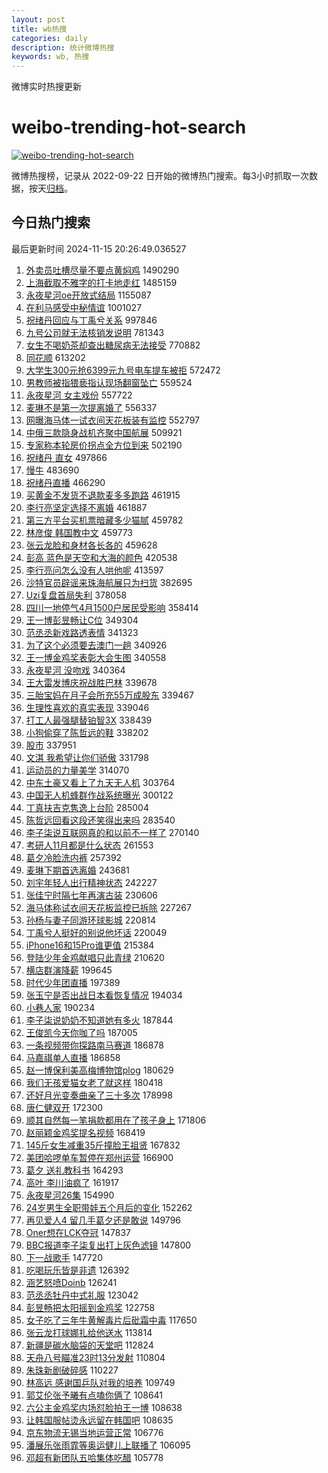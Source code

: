 ```yaml
---
layout: post
title: wb热搜
categories: daily
description: 统计微博热搜
keywords: wb, 热搜
---
```


微博实时热搜更新

# weibo-trending-hot-search

[![weibo-trending-hot-search](https://github.com/ameizi/weibo-trending-hot-search/actions/workflows/ci.yml/badge.svg)](https://github.com/ameizi/weibo-trending-hot-search/actions/workflows/ci.yml)

微博热搜榜，记录从 2022-09-22 日开始的微博热门搜索。每3小时抓取一次数据，按天[归档](./archives)。

## 今日热门搜索

<!-- BEGIN --> 
最后更新时间 2024-11-15 20:26:49.036527 
1. [外卖员吐槽尽量不要点黄焖鸡](https://s.weibo.com/weibo?q=%23%E5%A4%96%E5%8D%96%E5%91%98%E5%90%90%E6%A7%BD%E5%B0%BD%E9%87%8F%E4%B8%8D%E8%A6%81%E7%82%B9%E9%BB%84%E7%84%96%E9%B8%A1%23&t=31&band_rank=1&Refer=top) 1490290
1. [上海截取不雅字的打卡地走红](https://s.weibo.com/weibo?q=%23%E4%B8%8A%E6%B5%B7%E6%88%AA%E5%8F%96%E4%B8%8D%E9%9B%85%E5%AD%97%E7%9A%84%E6%89%93%E5%8D%A1%E5%9C%B0%E8%B5%B0%E7%BA%A2%23&t=31&band_rank=2&Refer=top) 1485159
1. [永夜星河oe开放式结局](https://s.weibo.com/weibo?q=%23%E6%B0%B8%E5%A4%9C%E6%98%9F%E6%B2%B3oe%E5%BC%80%E6%94%BE%E5%BC%8F%E7%BB%93%E5%B1%80%23&t=31&band_rank=1&Refer=top) 1155087
1. [在利马感受中秘情谊](https://s.weibo.com/weibo?q=%23%E5%9C%A8%E5%88%A9%E9%A9%AC%E6%84%9F%E5%8F%97%E4%B8%AD%E7%A7%98%E6%83%85%E8%B0%8A%23&t=31&band_rank=3&Refer=top) 1001027
1. [祝绪丹回应与丁禹兮关系](https://s.weibo.com/weibo?q=%E7%A5%9D%E7%BB%AA%E4%B8%B9%E5%9B%9E%E5%BA%94%E4%B8%8E%E4%B8%81%E7%A6%B9%E5%85%AE%E5%85%B3%E7%B3%BB&t=31&band_rank=4&Refer=top) 997846
1. [九号公司就无法核销发说明](https://s.weibo.com/weibo?q=%23%E4%B9%9D%E5%8F%B7%E5%85%AC%E5%8F%B8%E5%B0%B1%E6%97%A0%E6%B3%95%E6%A0%B8%E9%94%80%E5%8F%91%E8%AF%B4%E6%98%8E%23&t=31&band_rank=2&Refer=top) 781343
1. [女生不喝奶茶却查出糖尿病无法接受](https://s.weibo.com/weibo?q=%23%E5%A5%B3%E7%94%9F%E4%B8%8D%E5%96%9D%E5%A5%B6%E8%8C%B6%E5%8D%B4%E6%9F%A5%E5%87%BA%E7%B3%96%E5%B0%BF%E7%97%85%E6%97%A0%E6%B3%95%E6%8E%A5%E5%8F%97%23&t=31&band_rank=4&Refer=top) 770882
1. [同花顺](https://s.weibo.com/weibo?q=%E5%90%8C%E8%8A%B1%E9%A1%BA&t=31&band_rank=5&Refer=top) 613202
1. [大学生300元抢6399元九号电车提车被拒](https://s.weibo.com/weibo?q=%23%E5%A4%A7%E5%AD%A6%E7%94%9F300%E5%85%83%E6%8A%A26399%E5%85%83%E4%B9%9D%E5%8F%B7%E7%94%B5%E8%BD%A6%E6%8F%90%E8%BD%A6%E8%A2%AB%E6%8B%92%23&t=31&band_rank=6&Refer=top) 572472
1. [男教师被指猥亵指认现场翻窗坠亡](https://s.weibo.com/weibo?q=%23%E7%94%B7%E6%95%99%E5%B8%88%E8%A2%AB%E6%8C%87%E7%8C%A5%E4%BA%B5%E6%8C%87%E8%AE%A4%E7%8E%B0%E5%9C%BA%E7%BF%BB%E7%AA%97%E5%9D%A0%E4%BA%A1%23&t=31&band_rank=5&Refer=top) 559524
1. [永夜星河 女主戏份](https://s.weibo.com/weibo?q=%E6%B0%B8%E5%A4%9C%E6%98%9F%E6%B2%B3%20%E5%A5%B3%E4%B8%BB%E6%88%8F%E4%BB%BD&t=31&band_rank=6&Refer=top) 557722
1. [麦琳不是第一次提离婚了](https://s.weibo.com/weibo?q=%23%E9%BA%A6%E7%90%B3%E4%B8%8D%E6%98%AF%E7%AC%AC%E4%B8%80%E6%AC%A1%E6%8F%90%E7%A6%BB%E5%A9%9A%E4%BA%86%23&t=31&band_rank=7&Refer=top) 556337
1. [网曝海马体一试衣间天花板装有监控](https://s.weibo.com/weibo?q=%23%E7%BD%91%E6%9B%9D%E6%B5%B7%E9%A9%AC%E4%BD%93%E4%B8%80%E8%AF%95%E8%A1%A3%E9%97%B4%E5%A4%A9%E8%8A%B1%E6%9D%BF%E8%A3%85%E6%9C%89%E7%9B%91%E6%8E%A7%23&t=31&band_rank=8&Refer=top) 552797
1. [中俄三款隐身战机齐聚中国航展](https://s.weibo.com/weibo?q=%23%E4%B8%AD%E4%BF%84%E4%B8%89%E6%AC%BE%E9%9A%90%E8%BA%AB%E6%88%98%E6%9C%BA%E9%BD%90%E8%81%9A%E4%B8%AD%E5%9B%BD%E8%88%AA%E5%B1%95%23&t=31&band_rank=9&Refer=top) 509921
1. [专家称本轮房价拐点全方位到来](https://s.weibo.com/weibo?q=%23%E4%B8%93%E5%AE%B6%E7%A7%B0%E6%9C%AC%E8%BD%AE%E6%88%BF%E4%BB%B7%E6%8B%90%E7%82%B9%E5%85%A8%E6%96%B9%E4%BD%8D%E5%88%B0%E6%9D%A5%23&t=31&band_rank=10&Refer=top) 502190
1. [祝绪丹 直女](https://s.weibo.com/weibo?q=%E7%A5%9D%E7%BB%AA%E4%B8%B9%20%E7%9B%B4%E5%A5%B3&t=31&band_rank=11&Refer=top) 497866
1. [慢牛](https://s.weibo.com/weibo?q=%E6%85%A2%E7%89%9B&t=31&band_rank=7&Refer=top) 483690
1. [祝绪丹直播](https://s.weibo.com/weibo?q=%E7%A5%9D%E7%BB%AA%E4%B8%B9%E7%9B%B4%E6%92%AD&t=31&band_rank=8&Refer=top) 466290
1. [买黄金不发货不退款麦多多跑路](https://s.weibo.com/weibo?q=%23%E4%B9%B0%E9%BB%84%E9%87%91%E4%B8%8D%E5%8F%91%E8%B4%A7%E4%B8%8D%E9%80%80%E6%AC%BE%E9%BA%A6%E5%A4%9A%E5%A4%9A%E8%B7%91%E8%B7%AF%23&t=31&band_rank=9&Refer=top) 461915
1. [李行亮坚定选择不离婚](https://s.weibo.com/weibo?q=%23%E6%9D%8E%E8%A1%8C%E4%BA%AE%E5%9D%9A%E5%AE%9A%E9%80%89%E6%8B%A9%E4%B8%8D%E7%A6%BB%E5%A9%9A%23&t=31&band_rank=12&Refer=top) 461887
1. [第三方平台买机票暗藏多少猫腻](https://s.weibo.com/weibo?q=%23%E7%AC%AC%E4%B8%89%E6%96%B9%E5%B9%B3%E5%8F%B0%E4%B9%B0%E6%9C%BA%E7%A5%A8%E6%9A%97%E8%97%8F%E5%A4%9A%E5%B0%91%E7%8C%AB%E8%85%BB%23&t=31&band_rank=10&Refer=top) 459782
1. [林彦俊 韩国教中文](https://s.weibo.com/weibo?q=%E6%9E%97%E5%BD%A6%E4%BF%8A%20%E9%9F%A9%E5%9B%BD%E6%95%99%E4%B8%AD%E6%96%87&t=31&band_rank=11&Refer=top) 459773
1. [张云龙脸和身材各长各的](https://s.weibo.com/weibo?q=%23%E5%BC%A0%E4%BA%91%E9%BE%99%E8%84%B8%E5%92%8C%E8%BA%AB%E6%9D%90%E5%90%84%E9%95%BF%E5%90%84%E7%9A%84%23&t=31&band_rank=12&Refer=top) 459628
1. [彭高 蓝色是天空和大海的颜色](https://s.weibo.com/weibo?q=%E5%BD%AD%E9%AB%98%20%E8%93%9D%E8%89%B2%E6%98%AF%E5%A4%A9%E7%A9%BA%E5%92%8C%E5%A4%A7%E6%B5%B7%E7%9A%84%E9%A2%9C%E8%89%B2&t=31&band_rank=13&Refer=top) 420538
1. [李行亮问怎么没有人哄他呢](https://s.weibo.com/weibo?q=%23%E6%9D%8E%E8%A1%8C%E4%BA%AE%E9%97%AE%E6%80%8E%E4%B9%88%E6%B2%A1%E6%9C%89%E4%BA%BA%E5%93%84%E4%BB%96%E5%91%A2%23&t=31&band_rank=13&Refer=top) 413597
1. [沙特官员辟谣来珠海航展只为扫货](https://s.weibo.com/weibo?q=%23%E6%B2%99%E7%89%B9%E5%AE%98%E5%91%98%E8%BE%9F%E8%B0%A3%E6%9D%A5%E7%8F%A0%E6%B5%B7%E8%88%AA%E5%B1%95%E5%8F%AA%E4%B8%BA%E6%89%AB%E8%B4%A7%23&t=31&band_rank=14&Refer=top) 382695
1. [Uzi复盘首局失利](https://s.weibo.com/weibo?q=%23Uzi%E5%A4%8D%E7%9B%98%E9%A6%96%E5%B1%80%E5%A4%B1%E5%88%A9%23&t=31&band_rank=14&Refer=top) 378058
1. [四川一地停气4月1500户居民受影响](https://s.weibo.com/weibo?q=%23%E5%9B%9B%E5%B7%9D%E4%B8%80%E5%9C%B0%E5%81%9C%E6%B0%944%E6%9C%881500%E6%88%B7%E5%B1%85%E6%B0%91%E5%8F%97%E5%BD%B1%E5%93%8D%23&t=31&band_rank=15&Refer=top) 358414
1. [王一博彭昱畅让C位](https://s.weibo.com/weibo?q=%23%E7%8E%8B%E4%B8%80%E5%8D%9A%E5%BD%AD%E6%98%B1%E7%95%85%E8%AE%A9C%E4%BD%8D%23&t=31&band_rank=16&Refer=top) 349304
1. [范丞丞新戏路透表情](https://s.weibo.com/weibo?q=%23%E8%8C%83%E4%B8%9E%E4%B8%9E%E6%96%B0%E6%88%8F%E8%B7%AF%E9%80%8F%E8%A1%A8%E6%83%85%23&t=31&band_rank=15&Refer=top) 341323
1. [为了这个必须要去澳门一趟](https://s.weibo.com/weibo?q=%23%E4%B8%BA%E4%BA%86%E8%BF%99%E4%B8%AA%E5%BF%85%E9%A1%BB%E8%A6%81%E5%8E%BB%E6%BE%B3%E9%97%A8%E4%B8%80%E8%B6%9F%23&t=31&band_rank=16&Refer=top) 340926
1. [王一博金鸡奖表彰大会生图](https://s.weibo.com/weibo?q=%23%E7%8E%8B%E4%B8%80%E5%8D%9A%E9%87%91%E9%B8%A1%E5%A5%96%E8%A1%A8%E5%BD%B0%E5%A4%A7%E4%BC%9A%E7%94%9F%E5%9B%BE%23&t=31&band_rank=17&Refer=top) 340558
1. [永夜星河 没吻戏](https://s.weibo.com/weibo?q=%E6%B0%B8%E5%A4%9C%E6%98%9F%E6%B2%B3%20%E6%B2%A1%E5%90%BB%E6%88%8F&t=31&band_rank=18&Refer=top) 340364
1. [王大雷发博庆祝战胜巴林](https://s.weibo.com/weibo?q=%23%E7%8E%8B%E5%A4%A7%E9%9B%B7%E5%8F%91%E5%8D%9A%E5%BA%86%E7%A5%9D%E6%88%98%E8%83%9C%E5%B7%B4%E6%9E%97%23&t=31&band_rank=19&Refer=top) 339678
1. [三胎宝妈在月子会所充55万成股东](https://s.weibo.com/weibo?q=%23%E4%B8%89%E8%83%8E%E5%AE%9D%E5%A6%88%E5%9C%A8%E6%9C%88%E5%AD%90%E4%BC%9A%E6%89%80%E5%85%8555%E4%B8%87%E6%88%90%E8%82%A1%E4%B8%9C%23&t=31&band_rank=20&Refer=top) 339467
1. [生理性喜欢的真实表现](https://s.weibo.com/weibo?q=%E7%94%9F%E7%90%86%E6%80%A7%E5%96%9C%E6%AC%A2%E7%9A%84%E7%9C%9F%E5%AE%9E%E8%A1%A8%E7%8E%B0&t=31&band_rank=21&Refer=top) 339046
1. [打工人最强腿替铂智3X](https://s.weibo.com/weibo?q=%23%E6%89%93%E5%B7%A5%E4%BA%BA%E6%9C%80%E5%BC%BA%E8%85%BF%E6%9B%BF%E9%93%82%E6%99%BA3X%23&t=31&band_rank=22&Refer=top) 338439
1. [小狗偷穿了陈哲远的鞋](https://s.weibo.com/weibo?q=%E5%B0%8F%E7%8B%97%E5%81%B7%E7%A9%BF%E4%BA%86%E9%99%88%E5%93%B2%E8%BF%9C%E7%9A%84%E9%9E%8B&t=31&band_rank=23&Refer=top) 338202
1. [股市](https://s.weibo.com/weibo?q=%E8%82%A1%E5%B8%82&t=31&band_rank=24&Refer=top) 337951
1. [文淇 我希望让你们骄傲](https://s.weibo.com/weibo?q=%E6%96%87%E6%B7%87%20%E6%88%91%E5%B8%8C%E6%9C%9B%E8%AE%A9%E4%BD%A0%E4%BB%AC%E9%AA%84%E5%82%B2&t=31&band_rank=25&Refer=top) 331798
1. [运动员的力量美学](https://s.weibo.com/weibo?q=%23%E8%BF%90%E5%8A%A8%E5%91%98%E7%9A%84%E5%8A%9B%E9%87%8F%E7%BE%8E%E5%AD%A6%23&t=31&band_rank=26&Refer=top) 314070
1. [中东土豪又看上了九天无人机](https://s.weibo.com/weibo?q=%23%E4%B8%AD%E4%B8%9C%E5%9C%9F%E8%B1%AA%E5%8F%88%E7%9C%8B%E4%B8%8A%E4%BA%86%E4%B9%9D%E5%A4%A9%E6%97%A0%E4%BA%BA%E6%9C%BA%23&t=31&band_rank=17&Refer=top) 303764
1. [中国无人机蜂群作战系统曝光](https://s.weibo.com/weibo?q=%23%E4%B8%AD%E5%9B%BD%E6%97%A0%E4%BA%BA%E6%9C%BA%E8%9C%82%E7%BE%A4%E4%BD%9C%E6%88%98%E7%B3%BB%E7%BB%9F%E6%9B%9D%E5%85%89%23&t=31&band_rank=27&Refer=top) 300122
1. [丁真扶吉克隽逸上台阶](https://s.weibo.com/weibo?q=%E4%B8%81%E7%9C%9F%E6%89%B6%E5%90%89%E5%85%8B%E9%9A%BD%E9%80%B8%E4%B8%8A%E5%8F%B0%E9%98%B6&t=31&band_rank=28&Refer=top) 285004
1. [陈哲远回看这段还笑得出来吗](https://s.weibo.com/weibo?q=%E9%99%88%E5%93%B2%E8%BF%9C%E5%9B%9E%E7%9C%8B%E8%BF%99%E6%AE%B5%E8%BF%98%E7%AC%91%E5%BE%97%E5%87%BA%E6%9D%A5%E5%90%97&t=31&band_rank=29&Refer=top) 283540
1. [李子柒说互联网真的和以前不一样了](https://s.weibo.com/weibo?q=%23%E6%9D%8E%E5%AD%90%E6%9F%92%E8%AF%B4%E4%BA%92%E8%81%94%E7%BD%91%E7%9C%9F%E7%9A%84%E5%92%8C%E4%BB%A5%E5%89%8D%E4%B8%8D%E4%B8%80%E6%A0%B7%E4%BA%86%23&t=31&band_rank=18&Refer=top) 270140
1. [考研人11月都是什么状态](https://s.weibo.com/weibo?q=%23%E8%80%83%E7%A0%94%E4%BA%BA11%E6%9C%88%E9%83%BD%E6%98%AF%E4%BB%80%E4%B9%88%E7%8A%B6%E6%80%81%23&t=31&band_rank=30&Refer=top) 261553
1. [葛夕冷脸洗内裤](https://s.weibo.com/weibo?q=%23%E8%91%9B%E5%A4%95%E5%86%B7%E8%84%B8%E6%B4%97%E5%86%85%E8%A3%A4%23&t=31&band_rank=31&Refer=top) 257392
1. [麦琳下期首选离婚](https://s.weibo.com/weibo?q=%23%E9%BA%A6%E7%90%B3%E4%B8%8B%E6%9C%9F%E9%A6%96%E9%80%89%E7%A6%BB%E5%A9%9A%23&t=31&band_rank=32&Refer=top) 243681
1. [刘宇年轻人出行精神状态](https://s.weibo.com/weibo?q=%E5%88%98%E5%AE%87%E5%B9%B4%E8%BD%BB%E4%BA%BA%E5%87%BA%E8%A1%8C%E7%B2%BE%E7%A5%9E%E7%8A%B6%E6%80%81&t=31&band_rank=19&Refer=top) 242227
1. [张佳宁时隔七年再演古装](https://s.weibo.com/weibo?q=%23%E5%BC%A0%E4%BD%B3%E5%AE%81%E6%97%B6%E9%9A%94%E4%B8%83%E5%B9%B4%E5%86%8D%E6%BC%94%E5%8F%A4%E8%A3%85%23&t=31&band_rank=33&Refer=top) 230606
1. [海马体称试衣间天花板监控已拆除](https://s.weibo.com/weibo?q=%23%E6%B5%B7%E9%A9%AC%E4%BD%93%E7%A7%B0%E8%AF%95%E8%A1%A3%E9%97%B4%E5%A4%A9%E8%8A%B1%E6%9D%BF%E7%9B%91%E6%8E%A7%E5%B7%B2%E6%8B%86%E9%99%A4%23&t=31&band_rank=20&Refer=top) 227267
1. [孙杨与妻子同游环球影城](https://s.weibo.com/weibo?q=%23%E5%AD%99%E6%9D%A8%E4%B8%8E%E5%A6%BB%E5%AD%90%E5%90%8C%E6%B8%B8%E7%8E%AF%E7%90%83%E5%BD%B1%E5%9F%8E%23&t=31&band_rank=34&Refer=top) 220814
1. [丁禹兮人挺好的别说他坏话](https://s.weibo.com/weibo?q=%E4%B8%81%E7%A6%B9%E5%85%AE%E4%BA%BA%E6%8C%BA%E5%A5%BD%E7%9A%84%E5%88%AB%E8%AF%B4%E4%BB%96%E5%9D%8F%E8%AF%9D&t=31&band_rank=21&Refer=top) 220049
1. [iPhone16和15Pro谁更值](https://s.weibo.com/weibo?q=iPhone16%E5%92%8C15Pro%E8%B0%81%E6%9B%B4%E5%80%BC&t=31&band_rank=35&Refer=top) 215384
1. [登陆少年金鸡献唱只此青绿](https://s.weibo.com/weibo?q=%23%E7%99%BB%E9%99%86%E5%B0%91%E5%B9%B4%E9%87%91%E9%B8%A1%E7%8C%AE%E5%94%B1%E5%8F%AA%E6%AD%A4%E9%9D%92%E7%BB%BF%23&t=31&band_rank=22&Refer=top) 210620
1. [横店群演降薪](https://s.weibo.com/weibo?q=%23%E6%A8%AA%E5%BA%97%E7%BE%A4%E6%BC%94%E9%99%8D%E8%96%AA%23&t=31&band_rank=36&Refer=top) 199645
1. [时代少年团直播](https://s.weibo.com/weibo?q=%E6%97%B6%E4%BB%A3%E5%B0%91%E5%B9%B4%E5%9B%A2%E7%9B%B4%E6%92%AD&t=31&band_rank=37&Refer=top) 197389
1. [张玉宁是否出战日本看恢复情况](https://s.weibo.com/weibo?q=%23%E5%BC%A0%E7%8E%89%E5%AE%81%E6%98%AF%E5%90%A6%E5%87%BA%E6%88%98%E6%97%A5%E6%9C%AC%E7%9C%8B%E6%81%A2%E5%A4%8D%E6%83%85%E5%86%B5%23&t=31&band_rank=24&Refer=top) 194034
1. [小巷人家](https://s.weibo.com/weibo?q=%E5%B0%8F%E5%B7%B7%E4%BA%BA%E5%AE%B6&t=31&band_rank=25&Refer=top) 190234
1. [李子柒说奶奶不知道她有多火](https://s.weibo.com/weibo?q=%23%E6%9D%8E%E5%AD%90%E6%9F%92%E8%AF%B4%E5%A5%B6%E5%A5%B6%E4%B8%8D%E7%9F%A5%E9%81%93%E5%A5%B9%E6%9C%89%E5%A4%9A%E7%81%AB%23&t=31&band_rank=38&Refer=top) 187844
1. [王俊凯今天你咖了吗](https://s.weibo.com/weibo?q=%23%E7%8E%8B%E4%BF%8A%E5%87%AF%E4%BB%8A%E5%A4%A9%E4%BD%A0%E5%92%96%E4%BA%86%E5%90%97%23&t=31&band_rank=39&Refer=top) 187005
1. [一条视频带你探路南马赛道](https://s.weibo.com/weibo?q=%E4%B8%80%E6%9D%A1%E8%A7%86%E9%A2%91%E5%B8%A6%E4%BD%A0%E6%8E%A2%E8%B7%AF%E5%8D%97%E9%A9%AC%E8%B5%9B%E9%81%93&t=31&band_rank=40&Refer=top) 186878
1. [马嘉祺单人直播](https://s.weibo.com/weibo?q=%23%E9%A9%AC%E5%98%89%E7%A5%BA%E5%8D%95%E4%BA%BA%E7%9B%B4%E6%92%AD%23&t=31&band_rank=41&Refer=top) 186858
1. [赵一博保利美高梅博物馆plog](https://s.weibo.com/weibo?q=%23%E8%B5%B5%E4%B8%80%E5%8D%9A%E4%BF%9D%E5%88%A9%E7%BE%8E%E9%AB%98%E6%A2%85%E5%8D%9A%E7%89%A9%E9%A6%86plog%23&t=31&band_rank=42&Refer=top) 180629
1. [我们无孩爱猫女老了就这样](https://s.weibo.com/weibo?q=%E6%88%91%E4%BB%AC%E6%97%A0%E5%AD%A9%E7%88%B1%E7%8C%AB%E5%A5%B3%E8%80%81%E4%BA%86%E5%B0%B1%E8%BF%99%E6%A0%B7&t=31&band_rank=43&Refer=top) 180418
1. [还好月光变奏曲亲了三十多次](https://s.weibo.com/weibo?q=%23%E8%BF%98%E5%A5%BD%E6%9C%88%E5%85%89%E5%8F%98%E5%A5%8F%E6%9B%B2%E4%BA%B2%E4%BA%86%E4%B8%89%E5%8D%81%E5%A4%9A%E6%AC%A1%23&t=31&band_rank=44&Refer=top) 178998
1. [唐仁健双开](https://s.weibo.com/weibo?q=%23%E5%94%90%E4%BB%81%E5%81%A5%E5%8F%8C%E5%BC%80%23&t=31&band_rank=45&Refer=top) 172300
1. [顺其自然每一笔捐款都用在了孩子身上](https://s.weibo.com/weibo?q=%23%E9%A1%BA%E5%85%B6%E8%87%AA%E7%84%B6%E6%AF%8F%E4%B8%80%E7%AC%94%E6%8D%90%E6%AC%BE%E9%83%BD%E7%94%A8%E5%9C%A8%E4%BA%86%E5%AD%A9%E5%AD%90%E8%BA%AB%E4%B8%8A%23&t=31&band_rank=46&Refer=top) 171806
1. [赵丽颖金鸡奖提名视频](https://s.weibo.com/weibo?q=%23%E8%B5%B5%E4%B8%BD%E9%A2%96%E9%87%91%E9%B8%A1%E5%A5%96%E6%8F%90%E5%90%8D%E8%A7%86%E9%A2%91%23&t=31&band_rank=26&Refer=top) 168419
1. [145斤女生减重35斤撞脸王祖贤](https://s.weibo.com/weibo?q=%23145%E6%96%A4%E5%A5%B3%E7%94%9F%E5%87%8F%E9%87%8D35%E6%96%A4%E6%92%9E%E8%84%B8%E7%8E%8B%E7%A5%96%E8%B4%A4%23&t=31&band_rank=47&Refer=top) 167832
1. [美团哈啰单车暂停在郑州运营](https://s.weibo.com/weibo?q=%23%E7%BE%8E%E5%9B%A2%E5%93%88%E5%95%B0%E5%8D%95%E8%BD%A6%E6%9A%82%E5%81%9C%E5%9C%A8%E9%83%91%E5%B7%9E%E8%BF%90%E8%90%A5%23&t=31&band_rank=48&Refer=top) 166900
1. [葛夕 送礼教科书](https://s.weibo.com/weibo?q=%E8%91%9B%E5%A4%95%20%E9%80%81%E7%A4%BC%E6%95%99%E7%A7%91%E4%B9%A6&t=31&band_rank=27&Refer=top) 164293
1. [高叶 李川油疯了](https://s.weibo.com/weibo?q=%E9%AB%98%E5%8F%B6%20%E6%9D%8E%E5%B7%9D%E6%B2%B9%E7%96%AF%E4%BA%86&t=31&band_rank=49&Refer=top) 161917
1. [永夜星河26集](https://s.weibo.com/weibo?q=%E6%B0%B8%E5%A4%9C%E6%98%9F%E6%B2%B326%E9%9B%86&t=31&band_rank=28&Refer=top) 154990
1. [24岁男生全职带娃五个月后的变化](https://s.weibo.com/weibo?q=24%E5%B2%81%E7%94%B7%E7%94%9F%E5%85%A8%E8%81%8C%E5%B8%A6%E5%A8%83%E4%BA%94%E4%B8%AA%E6%9C%88%E5%90%8E%E7%9A%84%E5%8F%98%E5%8C%96&t=31&band_rank=50&Refer=top) 152262
1. [再见爱人4 留几手葛夕还是敢说](https://s.weibo.com/weibo?q=%E5%86%8D%E8%A7%81%E7%88%B1%E4%BA%BA4%20%E7%95%99%E5%87%A0%E6%89%8B%E8%91%9B%E5%A4%95%E8%BF%98%E6%98%AF%E6%95%A2%E8%AF%B4&t=31&band_rank=29&Refer=top) 149796
1. [Oner想在LCK夺冠](https://s.weibo.com/weibo?q=%23Oner%E6%83%B3%E5%9C%A8LCK%E5%A4%BA%E5%86%A0%23&t=31&band_rank=30&Refer=top) 147837
1. [BBC报道李子柒复出打上灰色滤镜](https://s.weibo.com/weibo?q=%23BBC%E6%8A%A5%E9%81%93%E6%9D%8E%E5%AD%90%E6%9F%92%E5%A4%8D%E5%87%BA%E6%89%93%E4%B8%8A%E7%81%B0%E8%89%B2%E6%BB%A4%E9%95%9C%23&t=31&band_rank=31&Refer=top) 147800
1. [下一战歌手](https://s.weibo.com/weibo?q=%E4%B8%8B%E4%B8%80%E6%88%98%E6%AD%8C%E6%89%8B&t=31&band_rank=32&Refer=top) 147720
1. [吃喝玩乐皆是非遗](https://s.weibo.com/weibo?q=%23%E5%90%83%E5%96%9D%E7%8E%A9%E4%B9%90%E7%9A%86%E6%98%AF%E9%9D%9E%E9%81%97%23&t=31&band_rank=34&Refer=top) 126392
1. [涵艺怒喷Doinb](https://s.weibo.com/weibo?q=%23%E6%B6%B5%E8%89%BA%E6%80%92%E5%96%B7Doinb%23&t=31&band_rank=35&Refer=top) 126241
1. [范丞丞牡丹中式礼服](https://s.weibo.com/weibo?q=%23%E8%8C%83%E4%B8%9E%E4%B8%9E%E7%89%A1%E4%B8%B9%E4%B8%AD%E5%BC%8F%E7%A4%BC%E6%9C%8D%23&t=31&band_rank=36&Refer=top) 123042
1. [彭昱畅把太阳摇到金鸡奖](https://s.weibo.com/weibo?q=%23%E5%BD%AD%E6%98%B1%E7%95%85%E6%8A%8A%E5%A4%AA%E9%98%B3%E6%91%87%E5%88%B0%E9%87%91%E9%B8%A1%E5%A5%96%23&t=31&band_rank=37&Refer=top) 122758
1. [女子吃了三年牛黄解毒片后砒霜中毒](https://s.weibo.com/weibo?q=%23%E5%A5%B3%E5%AD%90%E5%90%83%E4%BA%86%E4%B8%89%E5%B9%B4%E7%89%9B%E9%BB%84%E8%A7%A3%E6%AF%92%E7%89%87%E5%90%8E%E7%A0%92%E9%9C%9C%E4%B8%AD%E6%AF%92%23&t=31&band_rank=38&Refer=top) 117650
1. [张云龙打球娜扎给他送水](https://s.weibo.com/weibo?q=%23%E5%BC%A0%E4%BA%91%E9%BE%99%E6%89%93%E7%90%83%E5%A8%9C%E6%89%8E%E7%BB%99%E4%BB%96%E9%80%81%E6%B0%B4%23&t=31&band_rank=39&Refer=top) 113814
1. [新疆是碳水脑袋的天堂吧](https://s.weibo.com/weibo?q=%23%E6%96%B0%E7%96%86%E6%98%AF%E7%A2%B3%E6%B0%B4%E8%84%91%E8%A2%8B%E7%9A%84%E5%A4%A9%E5%A0%82%E5%90%A7%23&t=31&band_rank=40&Refer=top) 112824
1. [天舟八号瞄准23时13分发射](https://s.weibo.com/weibo?q=%23%E5%A4%A9%E8%88%9F%E5%85%AB%E5%8F%B7%E7%9E%84%E5%87%8623%E6%97%B613%E5%88%86%E5%8F%91%E5%B0%84%23&t=31&band_rank=41&Refer=top) 110804
1. [朱珠新剧破碎感](https://s.weibo.com/weibo?q=%E6%9C%B1%E7%8F%A0%E6%96%B0%E5%89%A7%E7%A0%B4%E7%A2%8E%E6%84%9F&t=31&band_rank=42&Refer=top) 110227
1. [林高远 感谢国乒队对我的培养](https://s.weibo.com/weibo?q=%E6%9E%97%E9%AB%98%E8%BF%9C%20%E6%84%9F%E8%B0%A2%E5%9B%BD%E4%B9%92%E9%98%9F%E5%AF%B9%E6%88%91%E7%9A%84%E5%9F%B9%E5%85%BB&t=31&band_rank=43&Refer=top) 109749
1. [郭艾伦张予曦有点嗑你俩了](https://s.weibo.com/weibo?q=%E9%83%AD%E8%89%BE%E4%BC%A6%E5%BC%A0%E4%BA%88%E6%9B%A6%E6%9C%89%E7%82%B9%E5%97%91%E4%BD%A0%E4%BF%A9%E4%BA%86&t=31&band_rank=45&Refer=top) 108641
1. [六公主金鸡奖内场怼脸拍王一博](https://s.weibo.com/weibo?q=%23%E5%85%AD%E5%85%AC%E4%B8%BB%E9%87%91%E9%B8%A1%E5%A5%96%E5%86%85%E5%9C%BA%E6%80%BC%E8%84%B8%E6%8B%8D%E7%8E%8B%E4%B8%80%E5%8D%9A%23&t=31&band_rank=46&Refer=top) 108638
1. [让韩国服帖烫永远留在韩国吧](https://s.weibo.com/weibo?q=%E8%AE%A9%E9%9F%A9%E5%9B%BD%E6%9C%8D%E5%B8%96%E7%83%AB%E6%B0%B8%E8%BF%9C%E7%95%99%E5%9C%A8%E9%9F%A9%E5%9B%BD%E5%90%A7&t=31&band_rank=47&Refer=top) 108635
1. [京东物流无锡当地运营正常](https://s.weibo.com/weibo?q=%23%E4%BA%AC%E4%B8%9C%E7%89%A9%E6%B5%81%E6%97%A0%E9%94%A1%E5%BD%93%E5%9C%B0%E8%BF%90%E8%90%A5%E6%AD%A3%E5%B8%B8%23&t=31&band_rank=48&Refer=top) 106776
1. [潘展乐张雨霏等奥运健儿上联播了](https://s.weibo.com/weibo?q=%23%E6%BD%98%E5%B1%95%E4%B9%90%E5%BC%A0%E9%9B%A8%E9%9C%8F%E7%AD%89%E5%A5%A5%E8%BF%90%E5%81%A5%E5%84%BF%E4%B8%8A%E8%81%94%E6%92%AD%E4%BA%86%23&t=31&band_rank=49&Refer=top) 106095
1. [邓超有新团队五哈集体吃醋](https://s.weibo.com/weibo?q=%23%E9%82%93%E8%B6%85%E6%9C%89%E6%96%B0%E5%9B%A2%E9%98%9F%E4%BA%94%E5%93%88%E9%9B%86%E4%BD%93%E5%90%83%E9%86%8B%23&t=31&band_rank=50&Refer=top) 105778
<!-- END -->
